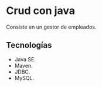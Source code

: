 ﻿# Crud con java
 Consiste en un gestor de empleados.
 ## Tecnologías
 - Java SE.
 - Maven.
 - JDBC.
 - MySQL.
 
 
